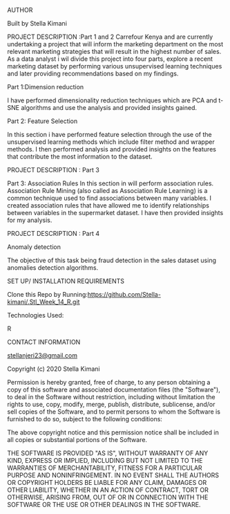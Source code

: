 

AUTHOR

Built by Stella Kimani


PROJECT DESCRIPTION :Part 1 and 2
Carrefour Kenya and are currently undertaking a project that will inform the marketing department on the most relevant marketing strategies that will result in the highest number of sales. As a data analyst i wil divide this project into four parts, explore a recent marketing dataset by performing various unsupervised learning techniques and later providing recommendations based on my findings.

Part 1:Dimension reduction

I have performed dimensionality reduction techniques which are PCA and t-SNE algorithms and use the analysis and provided insights gained.

Part 2: Feature Selection

In this section i have  performed feature selection through the use of the unsupervised learning methods which include filter method and wrapper methods. I then performed  analysis and provided insights on the features that contribute the most information to the dataset.

PROJECT DESCRIPTION : Part 3

Part 3: Association Rules
In this section in will perform association rules.
Association Rule Mining (also called as Association Rule Learning) is a common technique used to find associations between many variables. I created association rules that have allowed me to identify relationships between variables in the  supermarket dataset. I have then provided insights for my analysis.

PROJECT DESCRIPTION : Part 4

Anomaly detection

The objective of this task being fraud detection in the sales dataset using anomalies detection algorithms.
 
SET UP/ INSTALLATION REQUIREMENTS

Clone this Repo by Running:https://github.com/Stella-kimani/.Stl_Week_14_R.git

Technologies Used:

R 

CONTACT INFORMATION

stellanjeri23@gmail.com


Copyright (c) 2020 Stella Kimani

Permission is hereby granted, free of charge, to any person obtaining a copy of this software and associated documentation files (the "Software"), to deal in the Software without restriction, including without limitation the rights to use, copy, modify, merge, publish, distribute, sublicense, and/or sell copies of the Software, and to permit persons to whom the Software is furnished to do so, subject to the following conditions:

The above copyright notice and this permission notice shall be included in all copies or substantial portions of the Software.

THE SOFTWARE IS PROVIDED "AS IS", WITHOUT WARRANTY OF ANY KIND, EXPRESS OR IMPLIED, INCLUDING BUT NOT LIMITED TO THE WARRANTIES OF MERCHANTABILITY, FITNESS FOR A PARTICULAR PURPOSE AND NONINFRINGEMENT. IN NO EVENT SHALL THE AUTHORS OR COPYRIGHT HOLDERS BE LIABLE FOR ANY CLAIM, DAMAGES OR OTHER LIABILITY, WHETHER IN AN ACTION OF CONTRACT, TORT OR OTHERWISE, ARISING FROM, OUT OF OR IN CONNECTION WITH THE SOFTWARE OR THE USE OR OTHER DEALINGS IN THE SOFTWARE.
